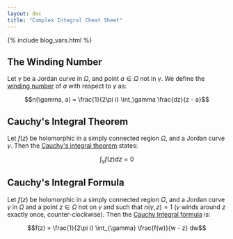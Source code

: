 ```yaml
---
layout: doc
title: "Complex Integral Cheat Sheet"
---
```


{% include blog_vars.html %}


## The Winding Number

Let $\gamma$ be a Jordan curve in $\Omega$, and point $a \in \Omega$ not in $\gamma$. We define the [winding number]({{blog}}/2024/05/09/the-winding-number.html) of $a$ with respect to $\gamma$ as:

$$n(\gamma, a) = \frac{1}{2\pi i} \int_\gamma \frac{dz}{z - a}$$

## Cauchy's Integral Theorem

Let $f(z)$ be holomorphic in a simply connected region $\Omega$, and a Jordan curve $\gamma$. Then the [Cauchy's integral theorem]({{blog}}/2025/03/15/general-cauchy.html) states:

$$\int_{\gamma} f(z) dz = 0$$


## Cauchy's Integral Formula

Let $f(z)$ be holomorphic in a simply connected region $\Omega$, and a Jordan curve $\gamma$ in $\Omega$ and a point $z \in \Omega$ not on $\gamma$ and such that $n(\gamma, z) = 1$ ($\gamma$ winds around $z$ exactly once, counter-clockwise). Then the [Cauchy Integral formula]({{blog}}/2024/06/06/cauchy-integral-formula.html) is:

$$f(z) = \frac{1}{2\pi i} \int_{\gamma} \frac{f(w)}{w - z} dw$$
